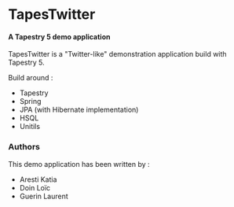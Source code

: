 TapesTwitter
============

#### A Tapestry 5 demo application ####


TapesTwitter is a "Twitter-like" demonstration application build with Tapestry 
5.

Build around :

* Tapestry
* Spring
* JPA (with Hibernate implementation)
* HSQL
* Unitils
 
### Authors ###

This demo application has been written by :

* Aresti Katia
* Doin Loïc
* Guerin Laurent
